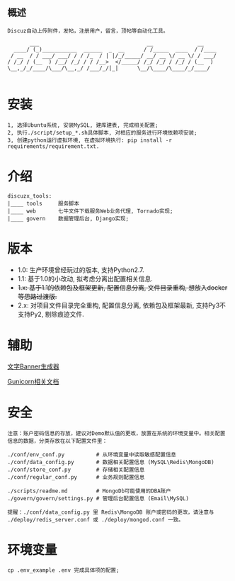## 概述
    Discuz自动上传附件，发帖，注册用户，留言，顶帖等自动化工具。

```
       ___                                  __              __    
  ____/ (_)___________  ______  _  __      / /_____  ____  / /____
 / __  / / ___/ ___/ / / /_  / | |/_/_____/ __/ __ \/ __ \/ / ___/
/ /_/ / (__  ) /__/ /_/ / / /__>  </_____/ /_/ /_/ / /_/ / (__  ) 
\__,_/_/____/\___/\__,_/ /___/_/|_|      \__/\____/\____/_/____/  
                                                                  

```

# 安装
    1, 选择Ubuntu系统, 安装MySQL, 建库建表, 完成相关配置;
    2, 执行./script/setup_*.sh具体脚本, 对相应的服务进行环境依赖项安装;
    3, 创建python运行虚拟环境, 在虚拟环境执行: pip install -r requirements/requirement.txt.

# 介绍
    discuzx_tools:
    |____ tools     服务脚本
    |____ web       七牛文件下载服务Web业务代理, Tornado实现;
    |____ govern    数据管理后台, Django实现;

# 版本
* 1.0: 生产环境曾经玩过的版本, 支持Python2.7.
* 1.1: 基于1.0的小改动, 拟考虑分离出配置相关信息.
* ~~1.x: 基于1.1的依赖包及框架更新, 配置信息分离, 文件目录重构, 想放入docker等思路过渡版.~~
* 2.x: 对项目文件目录完全重构, 配置信息分离, 依赖包及框架最新, 支持Py3不支持Py2, 剔除痕迹文件. 

# 辅助
[文字Banner生成器](http://patorjk.com/software/taag/ "")

[Gunicorn相关文档](https://docs.gunicorn.org/en/stable/install.html#async-workers "")

# 安全
    注意：账户密码信息的存放，建议对Demo默认值的更改，放置在系统的环境变量中。相关配置信息的数据，分类存放在以下配置文件里：

    ./conf/env_conf.py          # 从环境变量中读取敏感配置信息
    ./conf/data_config.py       # 数据相关配置信息 (MySQL\Redis\MongoDB)
    ./conf/store_conf.py        # 存储相关配置信息
    ./conf/regular_conf.py      # 业务规则配置信息
    
    ./scripts/readme.md         # MongoDb可能使用的DBA账户
    ./govern/govern/settings.py # 管理后台配置信息 (Email\MySQL)

    提醒：./conf/data_config.py 里 Redis\MongoDB 账户或密码的更改，请注意与 ./deploy/redis_server.conf 或 ./deploy/mongod.conf 一致。
    
# 环境变量
    cp .env_example .env 完成具体项的配置;
 
